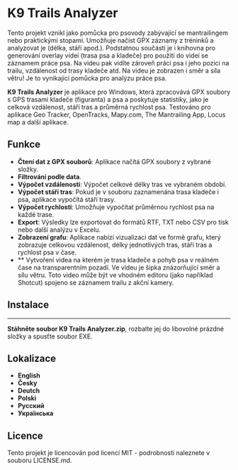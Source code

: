 ﻿# K9 Trails Analyzer

Tento projekt vznikl jako pomůcka pro psovody zabývající se mantrailingem nebo praktickými stopami. 
Umožňuje načíst GPX záznamy z tréninků a analyzovat je (délka, stáří apod.). 
Podstatnou součástí je i knihovna pro generování overlay videí (trasa psa a kladeče) pro použití do videí se záznamem práce psa. Na videu pak vidíte zároveň práci psa i jeho pozici na trailu, vzdálenost od trasy kladeče atd. Na videu je zobrazen i směr a síla větru! Je to vynikající pomůcka pro analýzu práce psa.


**K9 Trails Analyzer** je aplikace pro Windows, která zpracovává GPX soubory s GPS trasami kladeče (figuranta) a psa a poskytuje statistiky, jako je celková vzdálenost, stáří tras a průměrná rychlost psa. 
Testováno pro aplikace Geo Tracker, OpenTracks, Mapy.com, The Mantrailing App, Locus map a další aplikace. 

## Funkce

- **Čtení dat z GPX souborů**: Aplikace načítá GPX soubory z vybrané složky.
- **Filtrování podle data**.
- **Výpočet vzdálenosti**: Výpočet celkové délky tras ve vybraném období.
- **Výpočet stáří tras**: Pokud je v souboru zaznamenána trasa kladeče i psa, aplikace vypočítá stáří trasy.
- **Výpočet rychlosti**: Umožňuje vypočítat průměrnou rychlost psa na každé trase.
- **Export**: Výsledky lze exportovat do formátů RTF, TXT nebo CSV pro tisk nebo další analýzu v Excelu.
- **Zobrazení grafu**: Aplikace nabízí vizualizaci dat ve formě grafu, který zobrazuje celkovou vzdálenost, délky jednotlivých tras, stáří tras a rychlost psa v čase.
- ** Vytvoření videa na kterém je trasa kladeče a pohyb psa v reálném čase na transparentním pozadí. Ve videu je šipka znázorňující směr a sílu větru. Toto video může být ve vhodném editoru (jako například Shotcut) spojeno se záznamem trailu z akční kamery.

## Instalace
*** ***
**Stáhněte soubor K9 Trails Analyzer.zip**, rozbalte jej do libovolné prázdné složky a spusťte soubor EXE.

## Lokalizace
- **English**
- **Česky**
- **Deutch**
- **Polski**
- **Русский**
- **Українська**

## Licence
Tento projekt je licencován pod licencí MIT - podrobnosti naleznete v souboru LICENSE.md.

